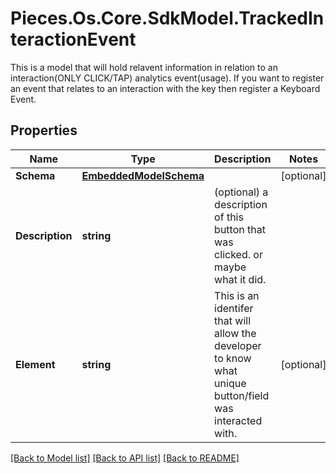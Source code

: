 # Pieces.Os.Core.SdkModel.TrackedInteractionEvent
This is a model that will hold relavent information in relation to an interaction(ONLY CLICK/TAP) analytics event(usage). If you want to register an event that relates to an interaction with the key then register a Keyboard Event. 

## Properties

Name | Type | Description | Notes
------------ | ------------- | ------------- | -------------
**Schema** | [**EmbeddedModelSchema**](EmbeddedModelSchema.md) |  | [optional] 
**Description** | **string** | (optional) a description of this button that was clicked. or maybe what it did. | 
**Element** | **string** | This is an identifer that will allow the developer to know what unique button/field was interacted with. | [optional] 

[[Back to Model list]](../README.md#documentation-for-models) [[Back to API list]](../README.md#documentation-for-api-endpoints) [[Back to README]](../README.md)

